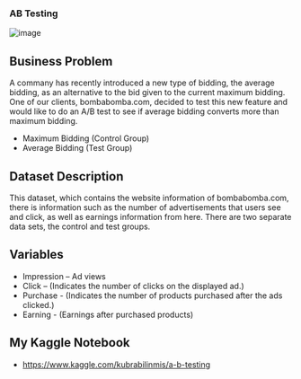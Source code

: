 ### AB Testing

![image](https://user-images.githubusercontent.com/81189969/149634748-ce699a51-0c50-4be9-bc2c-94566e5288f2.png)


## Business Problem 
A commany has recently introduced a new type of bidding, the average bidding, as an alternative to the bid given to the current maximum bidding.
One of our clients, bombabomba.com, decided to test this new feature and would like to do an A/B test to see if average bidding converts more than maximum bidding.

* Maximum Bidding (Control Group)
* Average Bidding (Test Group)

## Dataset Description 
This dataset, which contains the website information of bombabomba.com, there is information such as the number of advertisements that users see and click, as well as earnings information from here. There are two separate data sets, the control and test groups.


## Variables 
- Impression – Ad views
- Click – (Indicates the number of clicks on the displayed ad.)
- Purchase - (Indicates the number of products purchased after the ads clicked.)
- Earning - (Earnings after purchased products)


 ## My Kaggle Notebook
 * https://www.kaggle.com/kubrabilinmis/a-b-testing
